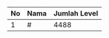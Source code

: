 | No | Nama            | Jumlah Level |
|----|-----------------|--------------|
| 1  | #    |    4488        |
